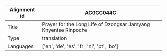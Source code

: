 |Alignment id | AC0CC044C
| --- | --- 
|Title | Prayer for the Long Life of Dzongsar Jamyang Khyentse Rinpoche 
|Type | translation
|Languages | ['en', 'de', 'es', 'fr', 'nl', 'pt', 'bo']